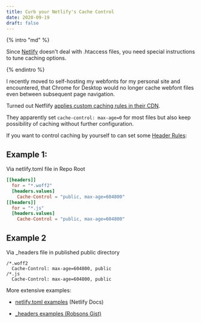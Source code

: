 ```yaml
---
title: Curb your Netlify's Cache Control
date: 2020-09-19
draft: false
---
```


{% intro "md" %}

Since [Netlify](https://netlify.com/) doesn't deal with .htaccess files, you need special instructions to tune caching options.

{% endintro %}

I recently moved to self-hosting my webfonts for my personal site and encountered, that Chrome for Desktop would no longer cache webfont files even between subsequent page navigation.

Turned out Netflify [applies custom caching rules in their CDN](https://www.netlify.com/blog/2017/02/23/better-living-through-caching/).

They apparently set `cache-control: max-age=0` for most files but also keep possibility of caching without further configuration.

If you want to control caching by yourself to can set some [Header Rules](https://docs.netlify.com/routing/headers/):

## Example 1:

Via netlify.toml file in Repo Root

```toml
[[headers]]
  for = "*.woff2"
  [headers.values]
    Cache-Control = "public, max-age=604800"
[[headers]]
  for = "*.js"
  [headers.values]
    Cache-Control = "public, max-age=604800"

```

## Example 2

Via \_headers file in published public directory

```text
/*.woff2
  Cache-Control: max-age=604800, public
/*.js
  Cache-Control: max-age=604800, public

```

More extensive examples:

- [netlify.toml examples](https://docs.netlify.com/configure-builds/file-based-configuration/#sample-file) (Netlify Docs)

- [\_headers examples (Robsons Gist)](https://gist.github.com/robsonsobral/5b8d1ff10a10dd35793a768f8531cc18)
